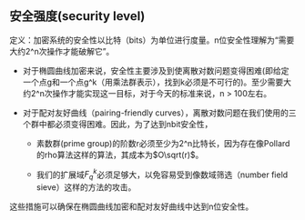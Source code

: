 ## 安全强度(security level)
定义：加密系统的安全性以比特（bits）为单位进行度量。n位安全性理解为“需要大约2^n次操作才能破解它”。
- 对于椭圆曲线加密来说，安全性主要涉及到使离散对数问题变得困难(即给定一个点g和一个点g^k（用乘法群表示），找到k必须是不可行的)。至少需要大约2^n次操作才能实现这一目标，对于今天的标准来说，n > 100左右。

- 对于配对友好曲线（pairing-friendly curves），离散对数问题在我们使用的三个群中都必须变得困难。因此，为了达到nbit安全性，

  - 素数群(prime group)的阶数r必须至少为2^n比特长，因为存在像Pollard的rho算法这样的算法，其成本为$O\sqrt(r)$。

  - 我们的扩展域$F_q^k$必须足够大，以免容易受到像数域筛选（number field sieve）这样的方法的攻击。

这些措施可以确保在椭圆曲线加密和配对友好曲线中达到n位安全性。
